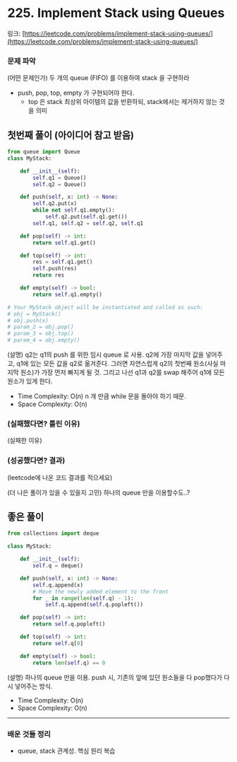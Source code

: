 # **225. Implement Stack using Queues**

링크: [https://leetcode.com/problems/implement-stack-using-queues/](https://leetcode.com/problems/implement-stack-using-queues/)

### 문제 파악

(어떤 문제인가) 두 개의 queue (FIFO) 를 이용하여 stack 을 구현하라

- push, pop, top, empty 가 구현되어야 한다.
    - top 은 stack 최상위 아이템의 값을 반환하되, stack에서는 제거하지 않는 것을 의미

## 첫번째 풀이 (아이디어 참고 받음)

```python
from queue import Queue
class MyStack:

    def __init__(self):
        self.q1 = Queue()
        self.q2 = Queue()

    def push(self, x: int) -> None:
        self.q2.put(x)
        while not self.q1.empty(): 
            self.q2.put(self.q1.get())
        self.q1, self.q2 = self.q2, self.q1

    def pop(self) -> int:
        return self.q1.get()

    def top(self) -> int:
        res = self.q1.get()
        self.push(res)
        return res

    def empty(self) -> bool:
        return self.q1.empty()

# Your MyStack object will be instantiated and called as such:
# obj = MyStack()
# obj.push(x)
# param_2 = obj.pop()
# param_3 = obj.top()
# param_4 = obj.empty()
```

(설명) q2는 q1의 push 를 위한 임시 queue 로 사용. q2에 가장 마지막 값을 넣어주고, q1에 있는 모든 값을 q2로 옮겨준다. 그러면 자연스럽게 q2의 첫번째 원소(사실 마지막 원소)가 가장 먼저 빠지게 될 것. 그리고 나선 q1과 q2를 swap 해주어 q1에 모든 원소가 있게 한다.

- Time Complexity: O(n) n 개 만큼 while 문을 돌아야 하기 때문.
- Space Complexity: O(n)

### (실패했다면? 틀린 이유)

 (실패한 이유)

### (성공했다면? 결과)

(leetcode에 나온 코드 결과를 적으세요)

(더 나은 풀이가 있을 수 있을지 고민) 하나의 queue 만을 이용할수도..? 

## 좋은 풀이

```python
from collections import deque

class MyStack:

    def __init__(self):
        self.q = deque()

    def push(self, x: int) -> None:
        self.q.append(x)
        # Move the newly added element to the front
        for _ in range(len(self.q) - 1):
            self.q.append(self.q.popleft())

    def pop(self) -> int:
        return self.q.popleft()

    def top(self) -> int:
        return self.q[0]

    def empty(self) -> bool:
        return len(self.q) == 0
```

(설명) 하나의 queue 만을 이용. push 시, 기존의 앞에 있던 원소들을 다 pop했다가 다시 넣어주는 방식.

- Time Complexity: O(n)
- Space Complexity: O(n)

---

### 배운 것들 정리

- queue, stack 관계성. 핵심 원리 복습